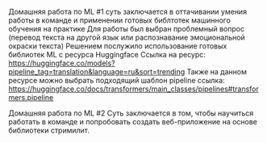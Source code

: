 Домашняя работа по ML #1 
суть заключается в оттачивании умения работы в команде и применении готовых библтотек машинного обучения на практике 
Для работы был выбран проблемный вопрос (перевод текста на другой язык или распознавание эмоциональной окраски текста) 
Решением послужило использование готовых библиотек ML с ресурса Huggingface
Ссылка на ресурс: https://huggingface.co/models?pipeline_tag=translation&language=ru&sort=trending 
Также на данном ресурсе можно выбрать подходящий шаблон pipeline ссылка: https://huggingface.co/docs/transformers/main_classes/pipelines#transformers.pipeline


Домашняя работа по ML #2
Суть заключается в том, чтобы научиться работать в команде и попробовать создать веб-приложение на основе библиотеки стримилит. 
